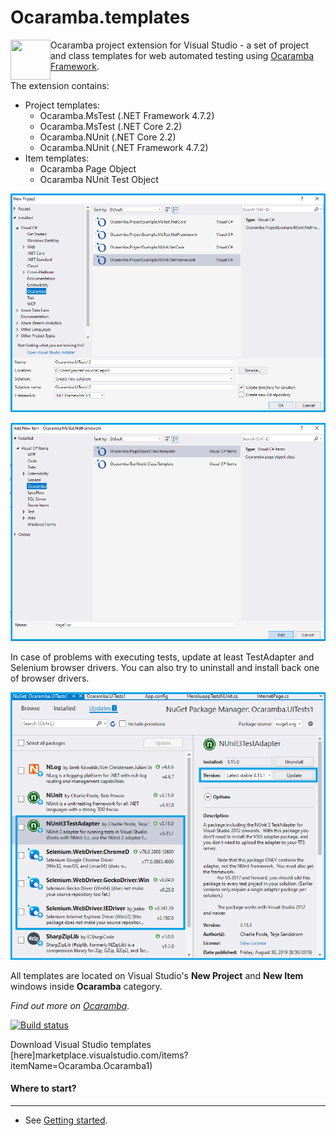 # Ocaramba.templates
<img align="left" src="objectivity_logo.ico" width="64" height="64">

Ocaramba project extension for Visual Studio - a set of project and class templates for web automated testing using [Ocaramba Framework](https://github.com/ObjectivityLtd/Ocaramba).

The extension contains:

- Project templates:
  - Ocaramba.MsTest (.NET Framework 4.7.2)
  - Ocaramba.MsTest (.NET Core 2.2)
  - Ocaramba.NUnit (.NET Core 2.2)
  - Ocaramba.NUnit (.NET Framework 4.7.2)
- Item templates:
  - Ocaramba Page Object
  - Ocaramba NUnit Test Object

![Add New Project window](images/new-project.png)

![Add New Item window](images/new-item.png)

In case of problems with executing tests, update at least TestAdapter and Selenium browser drivers.
You can also try to uninstall and install back one of browser drivers.
 
![Update](images/Update.png)

All templates are located on Visual Studio's **New Project** and **New Item** windows inside **Ocaramba** category.

*Find out more on [Ocaramba](https://github.com/ObjectivityLtd/Ocaramba).*

[![Build status](https://ci.appveyor.com/api/projects/status/1rge2tva73nlfvm2?svg=true)](https://ci.appveyor.com/project/ObjectivityAdminsTeam/ocaramba-templates)

Download Visual Studio templates [here]marketplace.visualstudio.com/items?itemName=Ocaramba.Ocaramba1)

#### Where to start?
-------------
- See [Getting started](https://github.com/ObjectivityLtd/Ocaramba/wiki/Getting%20started).
